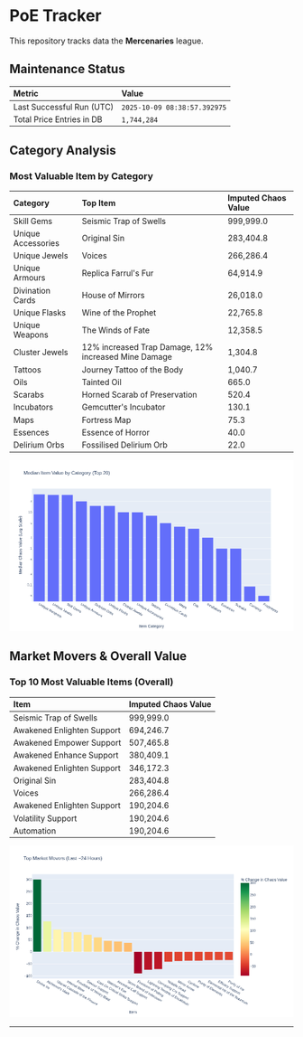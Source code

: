 # PoE Tracker

This repository tracks data the **Mercenaries** league.

## Maintenance Status

<!-- START_MAINTENANCE -->
| Metric | Value |
|:---|:---|
| Last Successful Run (UTC) | `2025-10-09 08:38:57.392975` |
| Total Price Entries in DB | `1,744,284` |

<!-- END_MAINTENANCE -->

## Category Analysis

<!-- START_CATEGORY_ANALYSIS -->
### Most Valuable Item by Category
| Category | Top Item | Imputed Chaos Value |
| :--- | :--- | :--- |
| Skill Gems | Seismic Trap of Swells | 999,999.0 |
| Unique Accessories | Original Sin | 283,404.8 |
| Unique Jewels | Voices | 266,286.4 |
| Unique Armours | Replica Farrul's Fur | 64,914.9 |
| Divination Cards | House of Mirrors | 26,018.0 |
| Unique Flasks | Wine of the Prophet | 22,765.8 |
| Unique Weapons | The Winds of Fate | 12,358.5 |
| Cluster Jewels | 12% increased Trap Damage, 12% increased Mine Damage | 1,304.8 |
| Tattoos | Journey Tattoo of the Body | 1,040.7 |
| Oils | Tainted Oil | 665.0 |
| Scarabs | Horned Scarab of Preservation | 520.4 |
| Incubators | Gemcutter's Incubator | 130.1 |
| Maps | Fortress Map | 75.3 |
| Essences | Essence of Horror | 40.0 |
| Delirium Orbs | Fossilised Delirium Orb | 22.0 |


![Category Analysis Chart](charts/category_analysis.png)
<!-- END_CATEGORY_ANALYSIS -->

## Market Movers & Overall Value

<!-- START_ANALYSIS -->
### Top 10 Most Valuable Items (Overall)
| Item | Imputed Chaos Value |
| :--- | :--- |
| Seismic Trap of Swells | 999,999.0 |
| Awakened Enlighten Support | 694,246.7 |
| Awakened Empower Support | 507,465.8 |
| Awakened Enhance Support | 380,409.1 |
| Awakened Enlighten Support | 346,172.3 |
| Original Sin | 283,404.8 |
| Voices | 266,286.4 |
| Awakened Enlighten Support | 190,204.6 |
| Volatility Support | 190,204.6 |
| Automation | 190,204.6 |


![Market Movers Chart](charts/market_movers.png)
<!-- END_ANALYSIS -->

---
